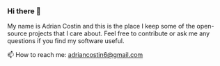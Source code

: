 ### Hi there 👋

My name is Adrian Costin and this is the place I keep some of the open-source projects that I care about. Feel free to contribute or ask me any questions if you find my software useful.

📫 How to reach me: adriancostin6@gmail.com

<!--
**adriancostin6/adriancostin6** is a ✨ _special_ ✨ repository because its `README.md` (this file) appears on your GitHub profile.

Here are some ideas to get you started:

- 🔭 I’m currently working on ...
- 🌱 I’m currently learning ...
- 👯 I’m looking to collaborate on ...
- 🤔 I’m looking for help with ...
- 💬 Ask me about ...
- 📫 How to reach me: ...
- 😄 Pronouns: ...
- ⚡ Fun fact: ...
-->
